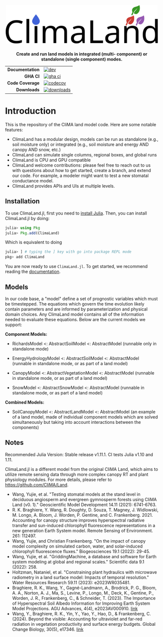 <h1 align="center">
  <picture>
    <source media="(prefers-color-scheme: dark)" srcset="logo-white.svg">
    <source media="(prefers-color-scheme: light)" srcset="logo.svg">
    <img alt="Shows the logo of ClimaLand, with a water drop and three leaves" src="logo.svg" width="500">
  </picture>
</h1>
<p align="center">
  <strong>Create and run  land models in integrated (multi-
component) or standalone (single component) modes.  </strong>
</p>

<div align="center">

|||
|---------------------:|:----------------------------------------------|
| **Documentation**    | [![dev][docs-stable-img]][docs-stable-url]          |
| **GHA CI**           | [![gha ci][gha-ci-img]][gha-ci-url]           |
| **Code Coverage**    | [![codecov][codecov-img]][codecov-url]        |
| **Downloads**        | [![downloads][downloads-img]][downloads-url]  |

</div>

# Introduction

This is the repository of the CliMA land model code. Here are some notable features:
- ClimaLand has a modular design, models can be run as standalone (e.g., soil moisture only) or integrated (e.g., soil moisture and energy AND canopy AND snow, etc.)
- ClimaLand can simulate single columns, regional boxes, and global runs
- ClimaLand is CPU and GPU compatible
- ClimaLand welcome contributions: please feel free to reach out to us with questions about how to get started, create a branch, and extend our code. For example, a modeler might want to test a new stomatal conductance model.
- ClimaLand provides APIs and UIs at multiple levels.

## Installation

To use ClimaLand.jl, first you need to [install Julia](https://julialang.org/downloads/).
Then, you can install ClimaLand.jl by doing:

```Julia
julia> using Pkg
julia> Pkg.add(ClimaLand)
```

Which is equivalent to doing

```Julia
julia> ] # typing the ] key with go into package REPL mode
pkg> add ClimaLand
```

You are now ready to use `ClimaLand.jl`. To get started, we recommend reading the [documentation](https://clima.github.io/ClimaLand.jl/dev/).

## Models

In our code base, a "model" define a set of prognostic variables which must be timestepped. The equations which govern the time evolution likely contain parameters and are informed by parameterization and physical domain choices. Any ClimaLand model contains all of the information needed to evaluate these equations. Below are the current models we support:

<strong> Component Models: </strong>

- RichardsModel <: AbstractSoilModel <: AbstractModel (runnable only in standalone mode)

- EnergyHydrologyModel <: AbstractSoilModel <: AbstractModel (runnable in standalone mode, or as part of a land model)

- CanopyModel <: AbstractVegetationModel <: AbstractModel  (runnable in standalone mode, or as part of a land model)

- SnowModel <: AbstractSnowModel <: AbstractModel (runnable in standalone mode, or as part of a land model)

<strong> Combined Models: </strong>

- SoilCanopyModel <: AbstractLandModel <: AbstractModel (an example of a land model, made of individual component models which are solved simultaneously but taking into account interactions between the components)

## Notes

Recommended Julia Version: Stable release v1.11.1. CI tests Julia v1.10 and 1.11.

ClimaLand.jl is a different model from the original CliMA Land,
which aims to utilize remote sensing data through more complex canopy RT
and plant physiology modules. For more details, please refer to
https://github.com/CliMA/Land.
- Wang, Yujie, et al. "Testing stomatal models at the stand level in deciduous angiosperm and evergreen gymnosperm forests using CliMA Land (v0. 1)." Geoscientific Model Development 14.11 (2021): 6741-6763.
- R. K. Braghiere, Y. Wang, R. Doughty, D. Souza, T. Magney, J. Widlowski, M. Longo, A. Bloom, J. Worden, P. Gentine, and C. Frankenberg. 2021. Accounting for canopy structure improves hyperspectral radiative transfer and sun-induced chlorophyll fluorescence representations in a new generation Earth System model. Remote Sensing of Environment. 261: 112497.
- Wang, Yujie, and Christian Frankenberg. "On the impact of canopy model complexity on simulated carbon, water, and solar-induced chlorophyll fluorescence fluxes." Biogeosciences 19.1 (2022): 29-45.
- Wang, Yujie, et al. "GriddingMachine, a database and software for Earth system modeling at global and regional scales." Scientific data 9.1 (2022): 258.
- Holtzman, Nataniel, et al. "Constraining plant hydraulics with microwave radiometry in a land surface model: Impacts of temporal resolution." Water Resources Research 59.11 (2023): e2023WR035481.
- Braghiere, R. K., Wang, Y., Gagné-Landmann, A., Brodrick, P. G., Bloom, A. A., Norton, A. J., Ma, S., Levine, P., Longo, M., Deck, K., Gentine, P., Worden, J. R., Frankenberg, C., & Schneider, T. (2023). The Importance of Hyperspectral Soil Albedo Information for Improving Earth System Model Projections. AGU Advances, 4(4), e2023AV000910. [link](https://doi.org/10.1029/2023AV000910)
- Wang, Y., Braghiere, R. K., Yin, Y., Yao, Y., Hao, D., & Frankenberg, C. (2024). Beyond the visible: Accounting for ultraviolet and far-red radiation in vegetation productivity and surface energy budgets. Global Change Biology, 30(5), e17346. [link](https://doi.org/10.1111/GCB.17346)

[docs-bld-img]: https://github.com/CliMA/ClimaLand.jl/actions/workflows/docs.yml/badge.svg
[docs-bld-url]: https://github.com/CliMA/ClimaLand.jl/actions/workflows/docs.yml

[docs-dev-img]: https://img.shields.io/badge/docs-dev-blue.svg
[docs-dev-url]: https://CliMA.github.io/ClimaLand.jl/dev/

[docs-stable-img]: https://img.shields.io/badge/docs-stable-blue.svg
[docs-stable-url]: https://CliMA.github.io/ClimaLand.jl/stable/

[gha-ci-img]: https://github.com/CliMA/ClimaLand.jl/actions/workflows/ci.yml/badge.svg
[gha-ci-url]: https://github.com/CliMA/ClimaLand.jl/actions/workflows/ci.yml

[codecov-img]: https://codecov.io/gh/CliMA/ClimaLand.jl/branch/main/graph/badge.svg
[codecov-url]: https://codecov.io/gh/CliMA/ClimaLand.jl

[downloads-img]: https://img.shields.io/badge/dynamic/json?url=http%3A%2F%2Fjuliapkgstats.com%2Fapi%2Fv1%2Ftotal_downloads%2FClimaLand&query=total_requests&suffix=%2Ftotal&label=Downloads
[downloads-url]: http://juliapkgstats.com/pkg/ClimaLand
